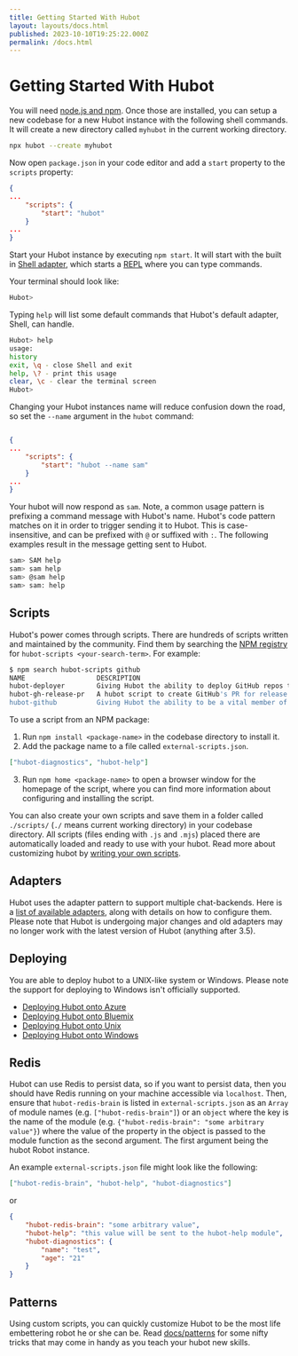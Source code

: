```yaml
---
title: Getting Started With Hubot
layout: layouts/docs.html
published: 2023-10-10T19:25:22.000Z
permalink: /docs.html
---
```


# Getting Started With Hubot

You will need [node.js and npm](https://docs.npmjs.com/getting-started/installing-node). Once those are installed, you can setup a new codebase for a new Hubot instance with the following shell commands. It will create a new directory called `myhubot` in the current working directory.

```sh
npx hubot --create myhubot
```

Now open `package.json` in your code editor and add a `start` property to the `scripts` property:

```json
{
...
    "scripts": {
        "start": "hubot"
    }
...
}
```

Start your Hubot instance by executing `npm start`. It will start with the built in [Shell adapter](/adapters/shell.html), which starts a [REPL](https://en.wikipedia.org/wiki/Read–eval–print_loop) where you can type commands.

Your terminal should look like:

```sh
Hubot>
```

Typing `help` will list some default commands that Hubot's default adapter, Shell, can handle.

```sh
Hubot> help
usage:
history 
exit, \q - close Shell and exit
help, \? - print this usage
clear, \c - clear the terminal screen
Hubot>
```

Changing your Hubot instances name will reduce confusion down the road, so set the `--name` argument in the `hubot` command:

```json

{
...
    "scripts": {
        "start": "hubot --name sam"
    }
...
}
```

Your hubot will now respond as `sam`. Note, a common usage pattern is prefixing a command message with Hubot's name. Hubot's code pattern matches on it in order to trigger sending it to Hubot. This is case-insensitive, and can be prefixed with `@` or suffixed with `:`. The following examples result in the message getting sent to Hubot.

```sh
sam> SAM help
sam> sam help
sam> @sam help
sam> sam: help
```

## <a name="scripts">Scripts</a>

Hubot's power comes through scripts. There are hundreds of scripts written and maintained by the community. Find them by searching the [NPM registry](https://www.npmjs.com/browse/keyword/hubot-scripts) for `hubot-scripts <your-search-term>`. For example:

```sh
$ npm search hubot-scripts github
NAME                  DESCRIPTION
hubot-deployer        Giving Hubot the ability to deploy GitHub repos to PaaS providers hubot hubot-scripts hubot-gith
hubot-gh-release-pr   A hubot script to create GitHub's PR for release
hubot-github          Giving Hubot the ability to be a vital member of your github organization
```

To use a script from an NPM package:

1. Run `npm install <package-name>` in the codebase directory to install it.
2. Add the package name to a file called `external-scripts.json`.

```json
["hubot-diagnostics", "hubot-help"]
```

3. Run `npm home <package-name>` to open a browser window for the homepage of the script, where you can find more information about configuring and installing the script.

You can also create your own scripts and save them in a folder called `./scripts/` (`./` means current working directory) in your codebase directory. All scripts (files ending with `.js` and `.mjs`) placed there are automatically loaded and ready to use with your hubot. Read more about customizing hubot by [writing your own scripts](scripting.html).

## Adapters

Hubot uses the adapter pattern to support multiple chat-backends. Here is a [list of available adapters](adapters.html), along with details on how to configure them. Please note that Hubot is undergoing major changes and old adapters may no longer work with the latest version of Hubot (anything after 3.5).

## Deploying

You are able to deploy hubot to a UNIX-like system or Windows. Please note the support for deploying to Windows isn't officially supported.

* [Deploying Hubot onto Azure](./deploying/azure.html)
* [Deploying Hubot onto Bluemix](./deploying/bluemix.html)
* [Deploying Hubot onto Unix](./deploying/unix.html)
* [Deploying Hubot onto Windows](./deploying/windows.html)

## Redis

Hubot can use Redis to persist data, so if you want to persist data, then you should have Redis running on your machine accessible via `localhost`. Then, ensure that `hubot-redis-brain` is listed in `external-scripts.json` as an `Array` of module names (e.g. `["hubot-redis-brain"]`) or an `object` where the key is the name of the module (e.g. `{"hubot-redis-brain": "some arbitrary value"}`) where the value of the property in the object is passed to the module function as the second argument. The first argument being the hubot Robot instance.

An example `external-scripts.json` file might look like the following:

```json
["hubot-redis-brain", "hubot-help", "hubot-diagnostics"]
```

or

```json
{
    "hubot-redis-brain": "some arbitrary value",
    "hubot-help": "this value will be sent to the hubot-help module",
    "hubot-diagnostics": {
        "name": "test",
        "age": "21"
    }
}
```

## Patterns

Using custom scripts, you can quickly customize Hubot to be the most life embettering robot he or she can be. Read [docs/patterns](patterns.html) for some nifty tricks that may come in handy as you teach your hubot new skills.